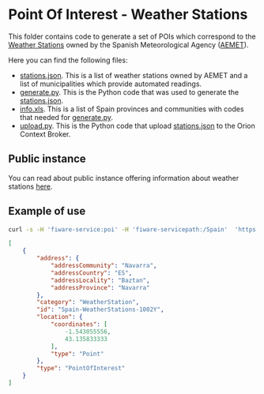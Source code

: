 # Point Of Interest - Weather Stations

This folder contains code to generate a set of POIs which correspond to the
[Weather Stations](https://jmcanterafonseca.cartodb.com/viz/e7ccc6c6-9e5b-11e5-a595-0ef7f98ade21/map)
owned by the Spanish Meteorological Agency ([AEMET](http://aemet.es)).

Here you can find the following files:

  - [stations.json](stations.json). This is a list of weather stations owned by AEMET and a list of municipalities which provide automated readings.
  - [generate.py](generate.py). This is the Python code that was used to generate the [stations.json](stations.json).
  - [info.xls](info.xls). This is a list of Spain provinces and communities with codes that needed for [generate.py](generate.py).
  - [upload.py](upload.py). This is the Python code that upload [stations.json](stations.json) to the Orion Context Broker.

## Public instance

You can read about public instance offering information about weather stations [here](../../gsma.md).

## Example of use

```bash
curl -s -H 'fiware-service:poi' -H 'fiware-servicepath:/Spain'  'https://orion.lab.fiware.org/v2/entities?type=PointOfInterest&q=category:WeatherStation&options=keyValues&limit=1' | python -m json.tool
```

```json
[
    {
        "address": {
            "addressCommunity": "Navarra",
            "addressCountry": "ES",
            "addressLocality": "Baztan",
            "addressProvince": "Navarra"
        },
        "category": "WeatherStation",
        "id": "Spain-WeatherStations-1002Y",
        "location": {
            "coordinates": [
                -1.543055556,
                43.135833333
            ],
            "type": "Point"
        },
        "type": "PointOfInterest"
    }
]
```
